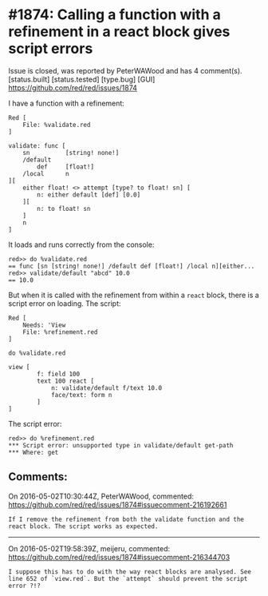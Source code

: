 
#1874: Calling a function with a refinement in a react block gives script errors
================================================================================
Issue is closed, was reported by PeterWAWood and has 4 comment(s).
[status.built] [status.tested] [type.bug] [GUI]
<https://github.com/red/red/issues/1874>

I have a function with a refinement:

``` Red
Red [
    File: %validate.red
]

validate: func [
    sn          [string! none!]
    /default
        def     [float!]
    /local      n 
][
    either float! <> attempt [type? to float! sn] [
        n: either default [def] [0.0]
    ][
        n: to float! sn
    ]
    n
]
```

It loads and runs correctly from the console:

``` text
red>> do %validate.red
== func [sn [string! none!] /default def [float!] /local n][either...
red>> validate/default "abcd" 10.0
== 10.0
```

But when it is called with the refinement from within a `react` block, there is a script error on loading.
The script:

``` Red
Red [
    Needs: 'View
    File: %refinement.red
]

do %validate.red

view [
        f: field 100
        text 100 react [
            n: validate/default f/text 10.0
            face/text: form n
        ]   
]
```

The script error:

``` text
red>> do %refinement.red
*** Script error: unsupported type in validate/default get-path
*** Where: get
```



Comments:
--------------------------------------------------------------------------------

On 2016-05-02T10:30:44Z, PeterWAWood, commented:
<https://github.com/red/red/issues/1874#issuecomment-216192661>

    If I remove the refinement from both the validate function and the react block. The script works as expected.

--------------------------------------------------------------------------------

On 2016-05-02T19:58:39Z, meijeru, commented:
<https://github.com/red/red/issues/1874#issuecomment-216344703>

    I suppose this has to do with the way react blocks are analysed. See line 652 of `view.red`. But the `attempt` should prevent the script error ?!?

